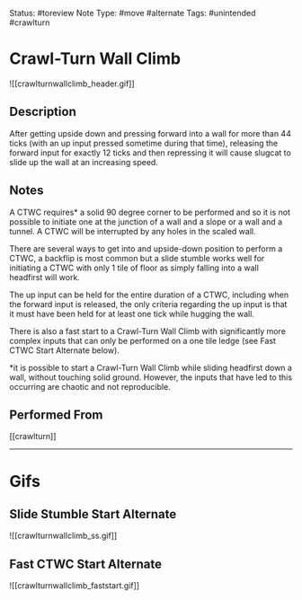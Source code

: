 Status: #toreview 
Note Type: #move #alternate 
Tags: #unintended #crawlturn 

# Crawl-Turn Wall Climb
![[crawlturnwallclimb_header.gif]]
## Description
After getting upside down and pressing forward into a wall for more than 44 ticks (with an up input pressed sometime during that time), releasing the forward input for exactly 12 ticks and then repressing it will cause slugcat to slide up the wall at an increasing speed.

## Notes
A CTWC requires* a solid 90 degree corner to be performed and so it is not possible to initiate one at the junction of a wall and a slope or a wall and a tunnel. A CTWC will be interrupted by any holes in the scaled wall.

There are several ways to get into and upside-down position to perform a CTWC, a backflip is most common but a slide stumble works well for initiating a CTWC with only 1 tile of floor as simply falling into a wall headfirst will work. 

The up input can be held for the entire duration of a CTWC, including when the forward input is released, the only criteria regarding the up input is that it must have been held for at least one tick while hugging the wall.

There is also a fast start to a Crawl-Turn Wall Climb with significantly more complex inputs that can only be performed on a one tile ledge (see Fast CTWC Start Alternate below).

\*it is possible to start a Crawl-Turn Wall Climb while sliding headfirst down a wall, without touching solid ground. However, the inputs that have led to this occurring are chaotic and not reproducible.

## Performed From
[[crawlturn]]

___
# Gifs
## Slide Stumble Start Alternate
![[crawlturnwallclimb_ss.gif]]
## Fast CTWC Start Alternate
![[crawlturnwallclimb_faststart.gif]]